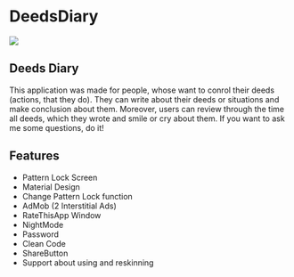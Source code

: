 # DeedsDiary
<p><img src="https://i.pinimg.com/originals/5c/6f/6d/5c6f6dd42189950329ccab8aadc5e135.jpg"/></p>



<h2>Deeds Diary</h2>
This application was made for people, whose want to conrol their deeds (actions, that they do). They can write about their deeds or situations and make conclusion about them. Moreover, users can review through the time all deeds, which they wrote and smile or cry about them. If you want to ask me some questions, do it! 

<div class="panel-heading bg-white-only b-light b-b font-bold ">
<h2 class="h4 font-bold">Features</h2>
</div>
<div class="panel-body item-description text-md text-wordbreak">
<ul>
<li>Pattern Lock Screen</li>
<li>Material Design</li>
<li>Change&nbsp;Pattern Lock function</li>
<li>AdMob (2 Interstitial&nbsp;Ads)</li>
<li>RateThisApp&nbsp;Window</li>
<li>NightMode</li>
<li>Password</li>
  <li>Clean Code</li>
<li>ShareButton</li>
<li>Support about using and reskinning</li>
</ul>
</div>
